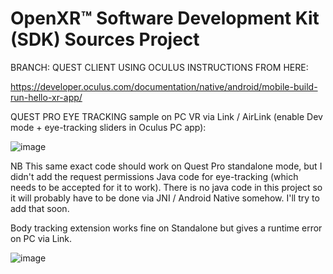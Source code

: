 # OpenXR™ Software Development Kit (SDK) Sources Project

<!--
Copyright (c) 2017-2022, The Khronos Group Inc.

SPDX-License-Identifier: CC-BY-4.0
-->

BRANCH: QUEST CLIENT USING OCULUS INSTRUCTIONS FROM HERE:

https://developer.oculus.com/documentation/native/android/mobile-build-run-hello-xr-app/

QUEST PRO EYE TRACKING sample on PC VR via Link / AirLink (enable Dev mode + eye-tracking sliders in Oculus PC app):


![image](https://user-images.githubusercontent.com/11604039/200199048-adeef6c8-d349-436f-80ff-d237c35244c4.png)


NB This same exact code should work on Quest Pro standalone mode, but I didn't add the request permissions Java code for eye-tracking (which needs to be accepted for it to work). There is no java code in this project so it will probably have to be done via JNI / Android Native somehow. I'll try to add that soon.

Body tracking extension works fine on Standalone but gives a runtime error on PC via Link.


![image](https://user-images.githubusercontent.com/11604039/200270625-e627a78b-5d4e-409f-80da-79bebe81bb63.png)

